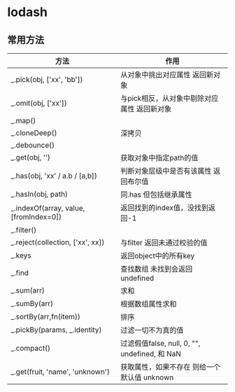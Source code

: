 # lodash

## 常用方法

| 方法                                   | 作用                                          |
| -------------------------------------- | --------------------------------------------- |
| _.pick(obj, ['xx', 'bb'])              | 从对象中挑出对应属性 返回新对象               |
| _.omit(obj, ['xx'])                    | 与pick相反，从对象中剔除对应属性 返回新对象   |
| _.map()                                ||
| _.cloneDeep()                          |深拷贝|
| _.debounce()                           ||
| _.get(obj, '')                         | 获取对象中指定path的值                        |
| _.has(obj, 'xx' / a.b / [a,b])         | 判断对象层级中是否有该属性 返回布尔值         |
| _.hasIn(obj, path)                     | 同.has 但包括继承属性                         |
| _.indexOf(array, value, [fromIndex=0]) | 返回找到的index值，没找到返回-1               |
| _.filter()                             |
| _.reject(collection, ['xx', xx])       | 与filter 返回未通过校验的值                   |
| _.keys                                 | 返回object中的所有key                         |
| _.find                                 | 查找数组 未找到会返回undefined                |
| _.sum(arr)                             | 求和                                          |
| _.sumBy(arr)                           | 根据数组属性求和                              |
| _.sortBy(arr,fn(item))                 | 排序                                          |
| _.pickBy(params, _.identity)           | 过滤一切不为真的值                            |
| _.compact()                            | 过滤假值false, null, 0, "", undefined, 和 NaN |
| _.get(fruit, 'name', 'unknown')        | 获取属性，如果不存在 则给一个默认值 unknown   |



